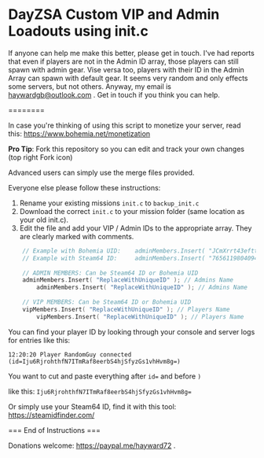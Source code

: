 # DayZSA Custom VIP and Admin Loadouts using init.c

If anyone can help me make this better, please get in touch. I've had reports that even if players are not in the Admin ID array, those players can still spawn with admin gear. Vise versa too, players with their ID in the Admin Array can spawn with default gear. It seems very random and only effects some servers, but not others.  Anyway, my email is haywardgb@outlook.com . Get in touch if you think you can help. 

========

In case you're thinking of using this script to monetize your server, read this: https://www.bohemia.net/monetization

**Pro Tip**: Fork this repository so you can edit and track your own changes (top right Fork icon)

Advanced users can simply use the merge files provided. 

Everyone else please follow these instructions:

1. Rename your existing missions `init.c` to `backup_init.c` 
2. Download the correct `init.c` to your mission folder (same location as your old init.c).
3. Edit the file and add your VIP / Admin IDs to the appropriate array. They are clearly marked with comments. 

```c
	// Example with Bohemia UID: 	adminMembers.Insert( "JCmXrrt43efttyhfewew7tRLMUCOE6roH2O8SklBB1o=" );
	// Example with Steam64 ID: 	adminMembers.Insert( "76561198040948171" );
		
	// ADMIN MEMBERS: Can be Steam64 ID or Bohemia UID
	adminMembers.Insert( "ReplaceWithUniqueID" ); // Admins Name
        adminMembers.Insert( "ReplaceWithUniqueID" ); // Admins Name
		
	// VIP MEMBERS: Can be Steam64 ID or Bohemia UID
	vipMembers.Insert( "ReplaceWithUniqueID" ); // Players Name
        vipMembers.Insert( "ReplaceWithUniqueID" ); // Players Name
```

You can find your player ID by looking through your console and server logs for entries like this:
	
	12:20:20 Player RandomGuy connected (id=Iju6RjrohthfN7ITmRaf8eerbS4hjSfyzGs1vhHvm8g=)
	
You want to cut and paste everything after `id=` and before `)`
	
like this: `Iju6RjrohthfN7ITmRaf8eerbS4hjSfyzGs1vhHvm8g=`  
  
Or simply use your Steam64 ID, find it with this tool: https://steamidfinder.com/

=== End of Instructions ===
  
Donations welcome: https://paypal.me/hayward72 .

